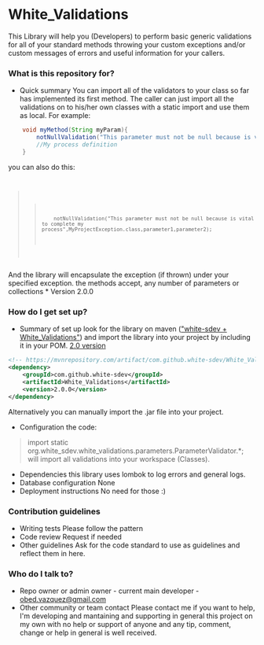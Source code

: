 # White_Validations

This Library will help you (Developers) to perform basic generic validations for all of your standard 
methods throwing your custom exceptions and/or custom messages of errors and useful information for your callers.

### What is this repository for? ###

* Quick summary
You can import all of the validators to your class so far has implemented its first method. 
The caller can just import all the validations on to his/her own classes with a static import and use them as local. 
For example:<br>
```java
 	void myMethod(String myParam){
  	    notNullValidation("This parameter must not be null because is vital to complete my process",myParam);
  	    //My process definition
 	}
```
you can also do this:
<code>
> > 	    notNullValidation("This parameter must not be null because is vital to complete my process",MyProjectException.class,parameter1,parameter2);
</code>
And the library will encapsulate the exception (if thrown) under your specified exception.
the methods accept, any number of parameters or collections
* Version
2.0.0

### How do I get set up? ###

* Summary of set up
look for the library on maven (["white-sdev + White_Validations"](https://mvnrepository.com/artifact/com.github.white-sdev/White_Validations)) and import the library into your project
by including it in your POM. [2.0 version](https://mvnrepository.com/artifact/com.github.white-sdev/White_Validations/2.0.0)
```XML
<!-- https://mvnrepository.com/artifact/com.github.white-sdev/White_Validations -->
<dependency>
    <groupId>com.github.white-sdev</groupId>
    <artifactId>White_Validations</artifactId>
    <version>2.0.0</version>
</dependency>
```



Alternatively you can manually import the .jar file into your project.
* Configuration
the code:
>  import static org.white_sdev.white_validations.parameters.ParameterValidator.*;
will import all validations into your workspace (Classes).
* Dependencies
this library uses lombok to log errors and general logs.
* Database configuration
None
* Deployment instructions
No need for those :)

### Contribution guidelines ###

* Writing tests
Please follow the pattern
* Code review
Request if needed
* Other guidelines
Ask for the code standard to use as guidelines and reflect them in here.

### Who do I talk to? ###

* Repo owner or admin
owner - 
current main developer - obed.vazquez@gmail.com
* Other community or team contact
Please contact me if you want to help, I'm developing and mantaining and supporting in general this project on my own with no help or support of anyone and any tip, comment, change or help in general is well received.

